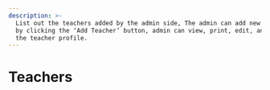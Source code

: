 ```yaml
---
description: >-
  List out the teachers added by the admin side, The admin can add new teachers
  by clicking the ‘Add Teacher’ button, admin can view, print, edit, and delete
  the teacher profile.
---
```


# Teachers



<div>

<figure><img src="broken-reference" alt=""><figcaption></figcaption></figure>

 

<figure><img src="broken-reference" alt=""><figcaption></figcaption></figure>

</div>
